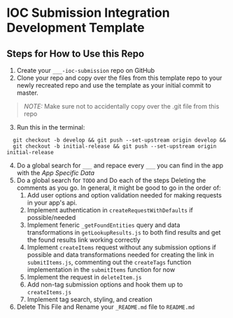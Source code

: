 # IOC Submission Integration Development Template

## Steps for How to Use this Repo
1. Create your `___-ioc-submission` repo on GitHub
2. Clone your repo and copy over the files from this template repo to your newly recreated repo and use the template as your initial commit to master.
>_NOTE:_ Make sure not to accidentally copy over the .git file from this repo
3. Run this in the terminal: 
```
  git checkout -b develop && git push --set-upstream origin develop && 
  git checkout -b initial-release && git push --set-upstream origin initial-release
```
4. Do a global search for `___` and repace every `___` you can find in the app with the _App Specific Data_ 
5. Do a global search for `TODO` and Do each of the steps Deleting the comments as you go.  In general, it might be good to go in the order of:
   1. Add user options and option validation needed for making requests in your app's api.
   2. Implement authentication in `createRequestWithDefaults` if possible/needed
   3. Implement feneric `_getFoundEntities` query and data transformations in `getLookupResults.js` to both find results and get the found results link working correctly
   4. Implement `createItems` request without any submission options if possible and data transformations needed for creating the link in `submitItems.js`, commenting out the `createTags` function implementation in the `submitItems` function for now
   5. Implement the request in `deleteItem.js`
   6. Add non-tag submission options and hook them up to `createItems.js`
   7. Implement tag search, styling, and creation
6. Delete This File and Rename your `_README.md` file to `README.md`
